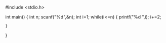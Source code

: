  #include <stdio.h>

int main()
{
    int n;
    scanf("%d",&n);
    int i=1;
    while(i<=n)
    {
        printf("%d ",i);
        i+=2;
        
    }
}
